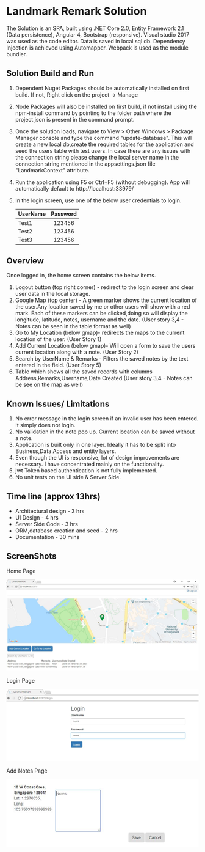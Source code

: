 # Landmark Remark Solution

The Solution is an SPA, built using .NET Core 2.0, Entity Framework 2.1 (Data persistence), Angular 4, Bootstrap (responsive). Visual studio 2017 was used as the code editor. Data is saved in local sql db. Dependency Injection is achieved using Automapper. Webpack is used as the module bundler. 

## Solution Build and Run
1. Dependent Nuget Packages should be automatically installed on first build. If not, Right click on the project -> Manage
2. Node Packages will also be installed on first build, if not install using the npm-install command by pointing to the folder path where the project.json is present in the command prompt.
3. Once the solution loads, navigate to View > Other Windows >  Package Manager console and type the command "update-database". This will create a new local db,create the required tables for the application and seed the users table with test users. In case there are any issues with the connection string please change the local server name in the connection string mentioned in the appsettings.json file "LandmarkContext" attribute.
4. Run the application using F5 or Ctrl+F5 (without debugging). App will automatically default to http://localhost:33979/
5. In the login screen, use one of the below user credentials to login.
	
   | UserName | Password | 
   |----------|:--------:|
   | Test1    | 123456   |
   | Test2	  | 123456   |
   | Test3    | 123456   |
 
## Overview
Once logged in, the home screen contains the below items.
1. Logout button (top right corner) - redirect to the login screen and clear user data in the local storage.
2. Google Map (top center) - A green marker shows the current location of the user.Any location saved by me or other users will show with a red mark. Each of these markers can be clicked,doing so will display the longitude, latitude, notes, username and the date. 
(User story 3,4 - Notes can be seen in the table format as well)
3. Go to My Location (below gmap)- redirects the maps to the current location of the user. (User Story 1)
4. Add Current Location (below gmap)- Will open a form to save the users current location along with a note. (User Story 2)
5. Search by UserName & Remarks - Filters the saved notes by the text entered in the field. (User Story 5)
6. Table which shows all the saved records with columns Address,Remarks,Username,Date Created (User story 3,4 - Notes can be see on the map as well)

## Known Issues/ Limitations
1. No error message in the login screen if an invalid user has been entered. It simply does not login.
2. No validation in the note pop up. Current location can be saved without a note.
3. Application is built only in one layer. Ideally it has to be split into Business,Data Access and entity layers.
4. Even though the UI is responsive, lot of design improvements are necessary. I have concentrated mainly on the functionality.
5. jwt Token based authentication is not fully implemented.
6. No unit tests on the UI side & Server Side.

## Time line (approx 13hrs) 
 * Architectural design - 3 hrs
 * UI Design - 4 hrs
 * Server Side Code - 3 hrs
 * ORM,database creation and seed - 2 hrs
 * Documentation - 30 mins

## ScreenShots
Home Page

![Home](/Screenshots/Home.JPG "Home Page")

Login Page

![Login](/Screenshots/Login.JPG "Login Page")

Add Notes Page

![AddNotes](/Screenshots/AddNotes.JPG "Add Notes Page")
